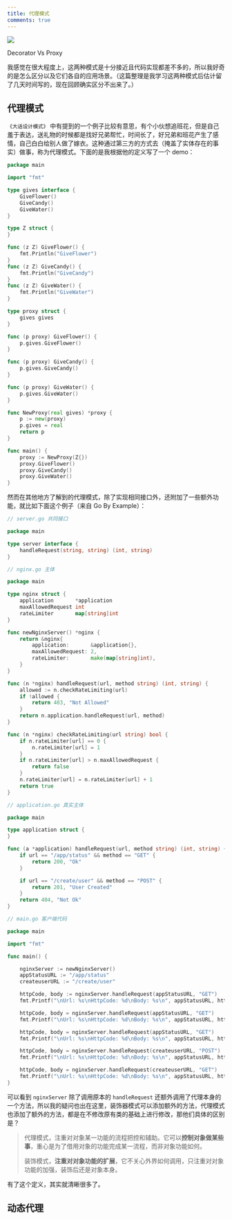 ```yaml
---
title: 代理模式
comments: true
---
```


![](https://s2.loli.net/2022/06/13/mHxk1b3sVtUZJdW.png)

Decorator Vs Proxy

我感觉在很大程度上，这两种模式是十分接近且代码实现都差不多的，所以我好奇的是怎么区分以及它们各自的应用场景。（这篇整理是我学习这两种模式后估计留了几天时间写的，现在回顾确实区分不出来了。）

<!--more-->

## 代理模式

`《大话设计模式》` 中有提到的一个例子比较有意思，有个小伙想追班花，但是自己羞于表达，送礼物的时候都是找好兄弟帮忙，时间长了，好兄弟和班花产生了感情，自己白白给别人做了嫁衣。这种通过第三方的方式去（掩盖了实体存在的事实）做事，称为代理模式。下面的是我根据他的定义写了一个 demo：

```go
package main

import "fmt"

type gives interface {
	GiveFlower()
	GiveCandy()
	GiveWater()
}

type Z struct {
}

func (z Z) GiveFlower() {
	fmt.Println("GiveFlower")
}
func (z Z) GiveCandy() {
	fmt.Println("GiveCandy")
}
func (z Z) GiveWater() {
	fmt.Println("GiveWater")
}

type proxy struct {
	gives gives
}

func (p proxy) GiveFlower() {
	p.gives.GiveFlower()
}

func (p proxy) GiveCandy() {
	p.gives.GiveCandy()
}

func (p proxy) GiveWater() {
	p.gives.GiveWater()
}

func NewProxy(real gives) *proxy {
	p := new(proxy)
	p.gives = real
	return p
}

func main() {
	proxy := NewProxy(Z{})
	proxy.GiveFlower()
	proxy.GiveCandy()
	proxy.GiveWater()
}
```



然而在其他地方了解到的代理模式，除了实现相同接口外，还附加了一些额外功能，就比如下面这个例子（来自 Go By Example）：

```go
// server.go 共同接口

package main

type server interface {
    handleRequest(string, string) (int, string)
}
```



```go
// nginx.go 主体

package main

type nginx struct {
    application       *application
    maxAllowedRequest int
    rateLimiter       map[string]int
}

func newNginxServer() *nginx {
    return &nginx{
        application:       &application{},
        maxAllowedRequest: 2,
        rateLimiter:       make(map[string]int),
    }
}

func (n *nginx) handleRequest(url, method string) (int, string) {
    allowed := n.checkRateLimiting(url)
    if !allowed {
        return 403, "Not Allowed"
    }
    return n.application.handleRequest(url, method)
}

func (n *nginx) checkRateLimiting(url string) bool {
    if n.rateLimiter[url] == 0 {
        n.rateLimiter[url] = 1
    }
    if n.rateLimiter[url] > n.maxAllowedRequest {
        return false
    }
    n.rateLimiter[url] = n.rateLimiter[url] + 1
    return true
}
```



```go
// application.go 真实主体

package main

type application struct {
}

func (a *application) handleRequest(url, method string) (int, string) {
    if url == "/app/status" && method == "GET" {
        return 200, "Ok"
    }

    if url == "/create/user" && method == "POST" {
        return 201, "User Created"
    }
    return 404, "Not Ok"
}
```



```go
// main.go 客户端代码

package main

import "fmt"

func main() {

    nginxServer := newNginxServer()
    appStatusURL := "/app/status"
    createuserURL := "/create/user"

    httpCode, body := nginxServer.handleRequest(appStatusURL, "GET")
    fmt.Printf("\nUrl: %s\nHttpCode: %d\nBody: %s\n", appStatusURL, httpCode, body)

    httpCode, body = nginxServer.handleRequest(appStatusURL, "GET")
    fmt.Printf("\nUrl: %s\nHttpCode: %d\nBody: %s\n", appStatusURL, httpCode, body)

    httpCode, body = nginxServer.handleRequest(appStatusURL, "GET")
    fmt.Printf("\nUrl: %s\nHttpCode: %d\nBody: %s\n", appStatusURL, httpCode, body)

    httpCode, body = nginxServer.handleRequest(createuserURL, "POST")
    fmt.Printf("\nUrl: %s\nHttpCode: %d\nBody: %s\n", appStatusURL, httpCode, body)

    httpCode, body = nginxServer.handleRequest(createuserURL, "GET")
    fmt.Printf("\nUrl: %s\nHttpCode: %d\nBody: %s\n", appStatusURL, httpCode, body)
}
```



可以看到 `nginxServer` 除了调用原本的 `handleRequest` 还额外调用了代理本身的一个方法，所以我的疑问也出在这里，装饰器模式可以添加额外的方法，代理模式也添加了额外的方法，都是在不修改原有类的基础上进行修改，那他们具体的区别是？



> 代理模式，注重对对象某一功能的流程把控和辅助。它可以**控制对象做某些事**，重心是为了借用对象的功能完成某一流程，而非对象功能如何。
>
> 装饰模式，**注重对对象功能的扩展**，它不关心外界如何调用，只注重对对象功能的加强，装饰后还是对象本身。



有了这个定义，其实就清晰很多了。



## 动态代理

